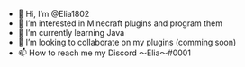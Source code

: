 - 👋 Hi, I’m @Elia1802
- 👀 I’m interested in Minecraft plugins and program them
- 🌱 I’m currently learning Java
- 💞️ I’m looking to collaborate on my plugins (comming soon)
- 📫 How to reach me my Discord ～Elia～#0001

<!---
Elia1802/Elia1802 is a ✨ special ✨ repository because its `README.md` (this file) appears on your GitHub profile.
You can click the Preview link to take a look at your changes.
--->
